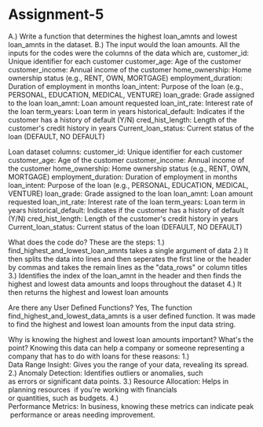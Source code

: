# Assignment-5
A.)  Write a function that determines the highest loan_amnts and lowest loan_amnts in the dataset.
B.) The input would the loan amounts. All the inputs for the codes were the columns of the data which are, customer_id: Unique identifier for each customer customer_age: Age of the customer customer_income: Annual income of the customer home_ownership: Home ownership status (e.g., RENT, OWN, MORTGAGE) employment_duration: Duration of employment in months loan_intent: Purpose of the loan (e.g., PERSONAL, EDUCATION, MEDICAL, VENTURE) loan_grade: Grade assigned to the loan loan_amnt: Loan amount requested loan_int_rate: Interest rate of the loan term_years: Loan term in years historical_default: Indicates if the customer has a history of default (Y/N) cred_hist_length: Length of the customer's credit history in years Current_loan_status: Current status of the loan (DEFAULT, NO DEFAULT)

Loan dataset columns:
customer_id: Unique identifier for each customer
customer_age: Age of the customer
customer_income: Annual income of the customer
home_ownership: Home ownership status (e.g., RENT, OWN, MORTGAGE)
employment_duration: Duration of employment in months
loan_intent: Purpose of the loan (e.g., PERSONAL, EDUCATION, MEDICAL, VENTURE)
loan_grade: Grade assigned to the loan
loan_amnt: Loan amount requested
loan_int_rate: Interest rate of the loan
term_years: Loan term in years
historical_default: Indicates if the customer has a history of default (Y/N)
cred_hist_length: Length of the customer's credit history in years
Current_loan_status: Current status of the loan (DEFAULT, NO DEFAULT)

What does the code do?
These are the steps: 
1.) find_highest_and_lowest_loan_amnts takes a single argument of data
2.) It then splits the data into lines and then seperates the first line or the header by commas and takes the remain lines as the "data_rows" or column titles
3.) Identifies the index of the loan_amnt in the header and then finds the highest and lowest data amounts and loops throughout the dataset
4.) It then returns the highest and lowest loan amounts

Are there any User Defined Functions?
Yes, The function find_highest_and_lowest_data_amnts is a user defined function. It was made to find the highest and lowest loan amounts from the input data string. 

Why is knowing the highest and lowest loan amounts important? What's the point?
Knowing this data can help a company or someone representing a company that has to do with loans for these reasons:
1.) Data Range Insight: Gives you the range of your data, revealing its spread.
2.) Anomaly Detection: Identifies outliers or anomalies, such as errors or significant data points.
3.) Resource Allocation: Helps in planning resources  if you're working with financials or quantities, such as budgets.
4.) Performance Metrics: In business, knowing these metrics can indicate peak performance or areas needing improvement.


